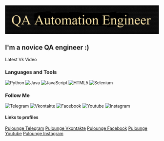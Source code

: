 [![Heard](https://github.com/Asadjon31/Asadjon31/blob/main/assets/image.png)](https://vk.com/id679285839)

## I'm a novice QA engineer :)

Latest Vk Video

### Languages and Tools
![Python](https://img.shields.io/badge/-Python-090909?style=for-the-badge&logo=Python)
![Java](https://img.shields.io/badge/-Java-090909?style=for-the-badge&logo=Java)
![JavaScript](https://img.shields.io/badge/-JavaScript-090909?style=for-the-badge&logo=JavaScript)
![HTML5](https://img.shields.io/badge/-HTML5-090909?style=for-the-badge&logo=HTML5)
![Selenium](https://img.shields.io/badge/-Selenium-090909?style=for-the-badge&logo=Selenium)

### Follow Me
![Telegram](https://img.shields.io/badge/-Telegram-090909?style=for-the-badge&logo=Telegram)
![Vkontakte](https://img.shields.io/badge/-Vkontakte-090909?style=for-the-badge&logo=Vk&logoColor=4F7DB3)
![Facebook](https://img.shields.io/badge/-Facebook-090909?style=for-the-badge&logo=Facebook)
![Youtube](https://img.shields.io/badge/-Youtube-090909?style=for-the-badge&logo=Youtube&logoColor=FF0000)
![Instagram](https://img.shields.io/badge/-Instagram-090909?style=for-the-badge&logo=Instagram)

#### Links to profiles
[Pulounge Telegram](https://t.me/Assad0660)
[Pulounge Vkontakte](https://vk.com/id679285839)
[Pulounge Facebook](https://www.facebook.com/people/Asad-Umarov/100074191373774/)
[Pulounge Youtube](https://www.youtube.com/channel/UCvYKDTn2aFR5OpmoG9tHZTQ)
[Pulounge Instagram](https://www.instagram.com/jon21318291/)